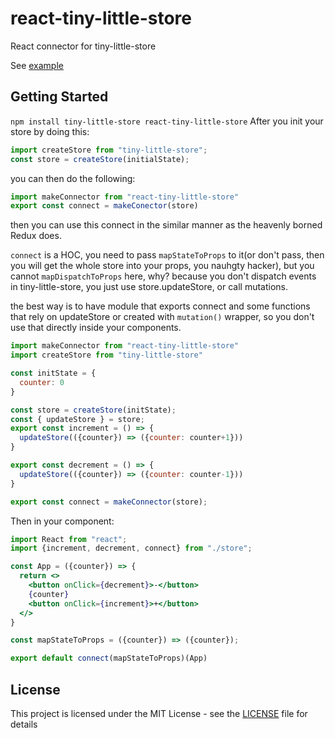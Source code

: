 # react-tiny-little-store

React connector for tiny-little-store

See [example](https://codesandbox.io/embed/old-leftpad-4i96p?fontsize=14&hidenavigation=1&theme=dark)

## Getting Started

`npm install tiny-little-store react-tiny-little-store`
After you init your store by doing this:
```javascript
import createStore from "tiny-little-store";
const store = createStore(initialState);
```
you can then do the following:
```javascript
import makeConnector from "react-tiny-little-store"
export const connect = makeConector(store)
```

then you can use this connect in the similar manner as the heavenly borned Redux does.

`connect` is a HOC, you need to pass `mapStateToProps` to it(or don't pass, then you will get the whole store into your props, you nauhgty hacker), but you cannot `mapDispatchToProps` here, why? because you don't dispatch events in tiny-little-store, you just use store.updateStore, or call mutations.

the best way is to have module that exports connect and some functions that rely on updateStore or created with `mutation()` wrapper, so you don't use that directly inside your components.

```javascript
import makeConnector from "react-tiny-little-store"
import createStore from "tiny-little-store"

const initState = {
  counter: 0
}

const store = createStore(initState);
const { updateStore } = store;
export const increment = () => {
  updateStore(({counter}) => ({counter: counter+1}))
}

export const decrement = () => {
  updateStore(({counter}) => ({counter: counter-1}))
}

export const connect = makeConnector(store);
```

Then in your component: 
```jsx
import React from "react";
import {increment, decrement, connect} from "./store";

const App = ({counter}) => {
  return <>
    <button onClick={decrement}>-</button>
    {counter}
    <button onClick={increment}>+</button>
  </>
}

const mapStateToProps = ({counter}) => ({counter});

export default connect(mapStateToProps)(App)
```
## License

This project is licensed under the MIT License - see the [LICENSE](LICENSE) file for details